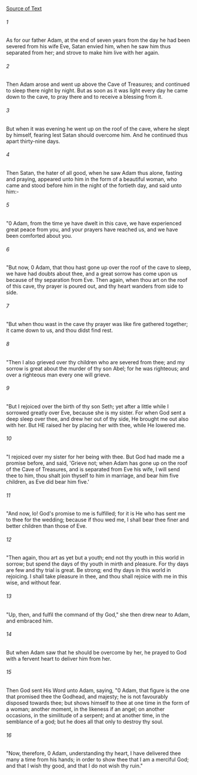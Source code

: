 [Source of Text](https://github.com/scrollmapper/bible_databases_deuterocanonical)

###### 1
As for our father Adam, at the end of seven years from the day he had been severed from his wife Eve, Satan envied him, when he saw him thus separated from her; and strove to make him live with her again.

###### 2
Then Adam arose and went up above the Cave of Treasures; and continued to sleep there night by night. But as soon as it was light every day he came down to the cave, to pray there and to receive a blessing from it.

###### 3
But when it was evening he went up on the roof of the cave, where he slept by himself, fearing lest Satan should overcome him. And he continued thus apart thirty-nine days.

###### 4
Then Satan, the hater of all good, when he saw Adam thus alone, fasting and praying, appeared unto him in the form of a beautiful woman, who came and stood before him in the night of the fortieth day, and said unto him:-

###### 5
"0 Adam, from the time ye have dwelt in this cave, we have experienced great peace from you, and your prayers have reached us, and we have been comforted about you.

###### 6
"But now, 0 Adam, that thou hast gone up over the roof of the cave to sleep, we have had doubts about thee, and a great sorrow has come upon us because of thy separation from Eve. Then again, when thou art on the roof of this cave, thy prayer is poured out, and thy heart wanders from side to side.

###### 7
"But when thou wast in the cave thy prayer was like fire gathered together; it came down to us, and thou didst find rest.

###### 8
"Then I also grieved over thy children who are severed from thee; and my sorrow is great about the murder of thy son Abel; for he was righteous; and over a righteous man every one will grieve.

###### 9
"But I rejoiced over the birth of thy son Seth; yet after a little while I sorrowed greatly over Eve, because she is my sister. For when God sent a deep sleep over thee, and drew her out of thy side, He brought me out also with her. But HE raised her by placing her with thee, while He lowered me.

###### 10
"I rejoiced over my sister for her being with thee. But God had made me a promise before, and said, 'Grieve not; when Adam has gone up on the roof of the Cave of Treasures, and is separated from Eve his wife, I will send thee to him, thou shalt join thyself to him in marriage, and bear him five children, as Eve did bear him five.'

###### 11
"And now, lo! God's promise to me is fulfilled; for it is He who has sent me to thee for the wedding; because if thou wed me, I shall bear thee finer and better children than those of Eve.

###### 12
"Then again, thou art as yet but a youth; end not thy youth in this world in sorrow; but spend the days of thy youth in mirth and pleasure. For thy days are few and thy trial is great. Be strong; end thy days in this world in rejoicing. I shall take pleasure in thee, and thou shall rejoice with me in this wise, and without fear.

###### 13
"Up, then, and fulfil the command of thy God," she then drew near to Adam, and embraced him.

###### 14
But when Adam saw that he should be overcome by her, he prayed to God with a fervent heart to deliver him from her.

###### 15
Then God sent His Word unto Adam, saying, "0 Adam, that figure is the one that promised thee the Godhead, and majesty; he is not favourably disposed towards thee; but shows himself to thee at one time in the form of a woman; another moment, in the likeness if an angel; on another occasions, in the similitude of a serpent; and at another time, in the semblance of a god; but he does all that only to destroy thy soul.

###### 16
"Now, therefore, 0 Adam, understanding thy heart, I have delivered thee many a time from his hands; in order to show thee that I am a merciful God; and that I wish thy good, and that I do not wish thy ruin."